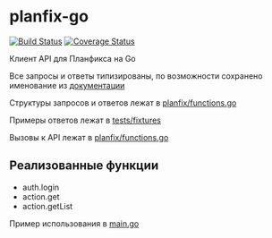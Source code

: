 # planfix-go
[![Build Status](https://travis-ci.org/popstas/planfix-go.svg?branch=master)](https://travis-ci.org/popstas/planfix-go)
[![Coverage Status](https://coveralls.io/repos/github/popstas/planfix-go/badge.svg?branch=master)](https://coveralls.io/github/popstas/planfix-go?branch=master)

Клиент API для Планфикса на Go

Все запросы и ответы типизированы, по возможности сохранено именование из [документации](https://planfix.ru/docs/Список_функций)

Структуры запросов и ответов лежат в [planfix/functions.go](planfix/functions.go)

Примеры ответов лежат в [tests/fixtures](tests/fixtures)

Вызовы к API лежат в [planfix/functions.go](planfix/functions.go)

## Реализованные функции
- auth.login
- action.get
- action.getList

Пример использования в [main.go](main.go)